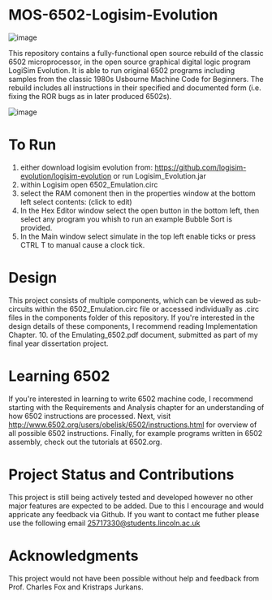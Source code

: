 # MOS-6502-Logisim-Evolution

![image](https://github.com/LAMB-TARK/MOS-6502-Logisim-Evolution/assets/152881313/30777a2d-d3a5-49cf-b147-b985a71c33eb)

This repository contains a fully-functional open source rebuild of the classic 6502 microprocessor, in the open source graphical digital logic program LogiSim Evolution.   It is able to run original 6502 programs including samples from the classic 1980s Usbourne Machine Code for Beginners. The rebuild includes all instructions in their specified and documented form (i.e. fixing the ROR bugs as in later produced 6502s).

![image](https://github.com/LAMB-TARK/MOS-6502-Logisim-Evolution/assets/152881313/75d48cb8-f29e-46e0-9a97-3143d06062bb)

# To Run
1) either download logisim evolution from: https://github.com/logisim-evolution/logisim-evolution or run Logisim_Evolution.jar
2) within Logisim open 6502_Emulation.circ
3) select the RAM comonent then in the properties window at the bottom left select contents: (click to edit)
4) In the Hex Editor window select the open button in the bottom left, then select any program you whish to run an example Bubble Sort is provided.
5) In the Main window select simulate in the top left enable ticks or press CTRL T to manual cause a clock tick.

# Design 

This project consists of multiple components, which can be viewed as sub-circuits within the 6502_Emulation.circ file or accessed individually as .circ files in the components folder of this repository. If you're interested in the design details of these components, I recommend reading Implementation Chapter. 10. of the Emulating_6502.pdf document, submitted as part of my final year dissertation project.

# Learning 6502

If you're interested in learning to write 6502 machine code, I recommend starting with the Requirements and Analysis chapter for an understanding of how 6502 instructions are processed. Next, visit http://www.6502.org/users/obelisk/6502/instructions.html for overview of all possible 6502 instructions. Finally, for example programs written in 6502 assembly, check out the tutorials at 6502.org.

# Project Status and Contributions

This project is still being actively tested and developed however no other major features are expected to be added. Due to this I encourage and would appricate any feedback via Github. If you want to contact me futher please use the following email 25717330@students.lincoln.ac.uk

# Acknowledgments

This project would not have been possible without help and feedback from Prof. Charles Fox and Kristraps Jurkans.

